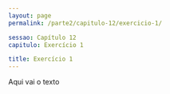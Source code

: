 ```yaml
---
layout: page
permalink: /parte2/capitulo-12/exercicio-1/

sessao: Capítulo 12
capitulo: Exercício 1

title: Exercício 1
---
```


Aqui vai o texto